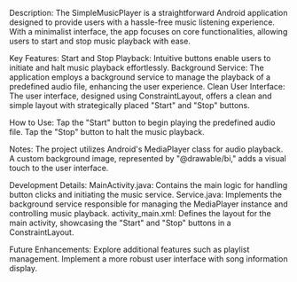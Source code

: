 Description:
The SimpleMusicPlayer is a straightforward Android application designed to provide users with a hassle-free music listening experience. With a minimalist interface, the app focuses on core functionalities, allowing users to start and stop music playback with ease.

Key Features:
Start and Stop Playback: Intuitive buttons enable users to initiate and halt music playback effortlessly.
Background Service: The application employs a background service to manage the playback of a predefined audio file, enhancing the user experience.
Clean User Interface: The user interface, designed using ConstraintLayout, offers a clean and simple layout with strategically placed "Start" and "Stop" buttons.

How to Use:
Tap the "Start" button to begin playing the predefined audio file.
Tap the "Stop" button to halt the music playback.

Notes:
The project utilizes Android's MediaPlayer class for audio playback.
A custom background image, represented by "@drawable/bi," adds a visual touch to the user interface.

Development Details:
MainActivity.java: Contains the main logic for handling button clicks and initiating the music service.
Service.java: Implements the background service responsible for managing the MediaPlayer instance and controlling music playback.
activity_main.xml: Defines the layout for the main activity, showcasing the "Start" and "Stop" buttons in a ConstraintLayout.

Future Enhancements:
Explore additional features such as playlist management.
Implement a more robust user interface with song information display.
